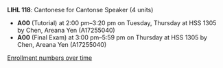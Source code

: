 **LIHL 118**: Cantonese for Cantonse Speaker (4 units)

- **A00** (Tutorial) at 2:00 pm–3:20 pm on Tuesday, Thursday at HSS 1305 by Chen, Areana Yen (A17255040)
- **A00** (Final Exam) at 3:00 pm–5:59 pm on Thursday at HSS 1305 by Chen, Areana Yen (A17255040)

[Enrollment numbers over time](./LIHL118.tsv)
